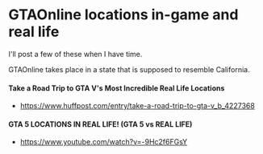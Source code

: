 

 # GTAOnline locations in-game and real life
 
 
 I'll post a few of these when I have time. 
 
 GTAOnline takes place in a state that is supposed to resemble California.
 
 

#### Take a Road Trip to GTA V's Most Incredible Real Life Locations
- https://www.huffpost.com/entry/take-a-road-trip-to-gta-v_b_4227368

#### GTA 5 LOCATIONS IN REAL LIFE! (GTA 5 vs REAL LIFE)
- https://www.youtube.com/watch?v=-9Hc2f6FGsY
